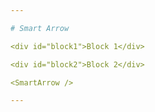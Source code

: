```yaml
---

# Smart Arrow

<div id="block1">Block 1</div>

<div id="block2">Block 2</div>

<SmartArrow />

---
```

